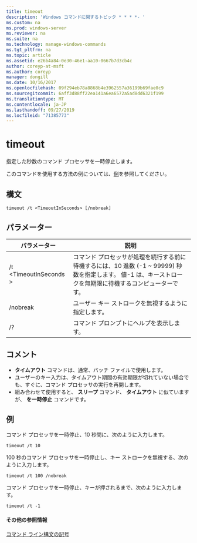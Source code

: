 ```yaml
---
title: timeout
description: 'Windows コマンドに関するトピック * * * *- '
ms.custom: na
ms.prod: windows-server
ms.reviewer: na
ms.suite: na
ms.technology: manage-windows-commands
ms.tgt_pltfrm: na
ms.topic: article
ms.assetid: e26b4a84-0e30-46e1-aa10-0667b7d3cb4c
author: coreyp-at-msft
ms.author: coreyp
manager: dongill
ms.date: 10/16/2017
ms.openlocfilehash: 09f294eb78a8868b4e3962557a36199b69fae0c9
ms.sourcegitcommit: 6aff3d88ff22ea141a6ea6572a5ad8dd6321f199
ms.translationtype: MT
ms.contentlocale: ja-JP
ms.lasthandoff: 09/27/2019
ms.locfileid: "71385773"
---
```

# <a name="timeout"></a>timeout



指定した秒数のコマンド プロセッサを一時停止します。

このコマンドを使用する方法の例については、[例](#BKMK_examples)を参照してください。

## <a name="syntax"></a>構文

```
timeout /t <TimeoutInSeconds> [/nobreak] 
```

## <a name="parameters"></a>パラメーター

|パラメーター|説明|
|---------|-----------|
|/t \<TimeoutInSeconds >|コマンド プロセッサが処理を続行する前に待機するには、10 進数 (-1 ~ 99999) 秒数を指定します。 値-1 は、キーストロークを無期限に待機するコンピューターです。|
|/nobreak|ユーザー キー ストロークを無視するように指定します。|
|/?|コマンド プロンプトにヘルプを表示します。|

## <a name="remarks"></a>コメント

-   **タイムアウト** コマンドは、通常、バッチ ファイルで使用します。
-   ユーザーのキー入力は、タイムアウト期間の有効期限が切れていない場合でも、すぐに、コマンド プロセッサの実行を再開します。
-   組み合わせて使用すると、 **スリープ** コマンド、 **タイムアウト** に似ていますが、 **を一時停止** コマンドです。

## <a name="BKMK_examples"></a>例

コマンド プロセッサを一時停止、10 秒間に、次のように入力します。
```
timeout /t 10
```
100 秒のコマンド プロセッサを一時停止し、キー ストロークを無視する、次のように入力します。
```
timeout /t 100 /nobreak
```
コマンド プロセッサを一時停止、キーが押されるまで、次のように入力します。
```
timeout /t -1
```

#### <a name="additional-references"></a>その他の参照情報

[コマンド ライン構文の記号](command-line-syntax-key.md)
